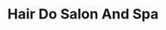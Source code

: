 ---
title: "Hair Do Salon And Spa"
url: /bangalore/hair-do-salon-and-spa-ramamurthi-nagar-main-road/
shop: Kosmetik
---
